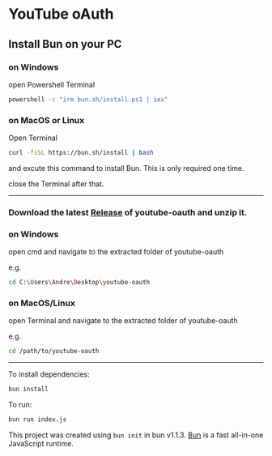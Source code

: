 # YouTube oAuth

## Install Bun on your PC

### on Windows
  
open Powershell Terminal

```bash
powershell -c "irm bun.sh/install.ps1 | iex"
```

### on MacOS or Linux

Open Terminal

```bash
curl -fsSL https://bun.sh/install | bash
```

and excute this command to install Bun. This is only required one time.

close the Terminal after that.

---

### Download the latest [Release](https://github.com/PureDevLabs/youtube-oauth/releases) of youtube-oauth and unzip it.

### on Windows
  
open cmd and navigate to the extracted folder of youtube-oauth

e.g.
```bash
cd C:\Users\Andre\Desktop\youtube-oauth
```


### on MacOS/Linux

open Terminal and navigate to the extracted folder of youtube-oauth

e.g.
```bash
cd /path/to/youtube-oauth
```

--- 

To install dependencies:

```bash
bun install
```

To run:

```bash
bun run index.js
```


This project was created using `bun init` in bun v1.1.3. [Bun](https://bun.sh) is a fast all-in-one JavaScript runtime.
